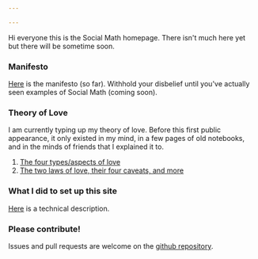```yaml
---

---
```


Hi everyone this is the Social Math homepage.  There isn't much here
yet but there will be sometime soon.

### Manifesto

[Here](/manifesto/) is the manifesto (so far).  Withhold your
disbelief until you've actually seen examples of Social Math (coming
soon).

### Theory of Love

I am currently typing up my theory of love.  Before this first public
appearance, it only existed in my mind, in a few pages of old
notebooks, and in the minds of friends that I explained it to.

1. [The four types/aspects of love](/love/four_types/)
2. [The two laws of love, their four caveats, and more](/love/two_laws/)

### What I did to set up this site

[Here](/technical/) is a technical description.

### Please contribute!

Issues and pull requests are welcome on the [github repository]({{site.github.repository_url}}).

